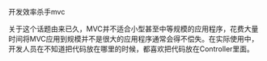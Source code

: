 开发效率杀手mvc


关于这个话题由来已久，MVC并不适合小型甚至中等规模的应用程序，花费大量时间将MVC应用到规模并不是很大的应用程序通常会得不偿失。在实际使用中，开发人员在不知道把代码放在哪里的时候，都喜欢把代码放在Controller里面。
